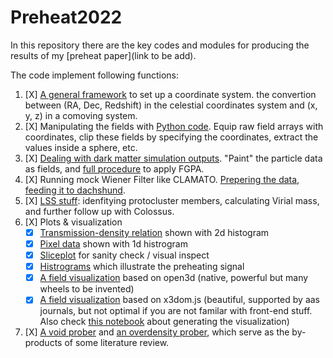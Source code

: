 # Preheat2022

In this repository there are the key codes and modules for producing the results of my [preheat paper](link to be add).

The code implement following functions:

1. [X] [A general framework](./field_util.py) to set up a coordinate system. the convertion between (RA, Dec, Redshift) in the celestial coordinates system and (x, y, z) in a comoving system.
2. [X] Manipulating the fields with [Python code](./field_util.py). Equip raw field arrays with coordinates, clip these fields by specifying the coordinates, extract the values inside a sphere, etc.
3. [X] [Dealing with dark matter simulation outputs](./FGPA.py). "Paint" the particle data as fields, and [full procedure](./handle_dm_sim.ipynb) to apply FGPA.
4. [X] Running mock Wiener Filter like CLAMATO. [Prepering the data](./wiener_filter_input.ipynb), [feeding it to dachshund](./wiener_filter_mock.ipynb).
5. [X] [LSS stuff](./identify_pc_member.ipynb): idenfitying protocluster members, calculating Virial mass, and further follow up with Colossus.
6. [X] Plots & visualization
    - [X] [Transmission-density relation](./hist2d_plots.ipynb) shown with 2d histogram
    - [X] [Pixel data](./hist1d_plots.ipynb) shown with 1d histrogram
    - [X] [Sliceplot](./sliceplot_mockrec.ipynb) for sanity check / visual inspect
    - [X] [Histrograms](./preheat_detection) which illustrate the preheating signal
    - [X] [A field visualization](./vis_util_o3d.py) based on open3d (native, powerful but many wheels to be invented)
    - [X] [A field visualization](./interactive) based on x3dom.js (beautiful, supported by aas journals, but not optimal if you are not familar with front-end stuff. Also check [this notebook](./protocluster_viz.ipynb) about generating the visualization)
7. [X] [A void prober](./VoidProber.py) and [an overdensity prober](ProtoClusterProber.py), which serve as the by-products of some literature review.
